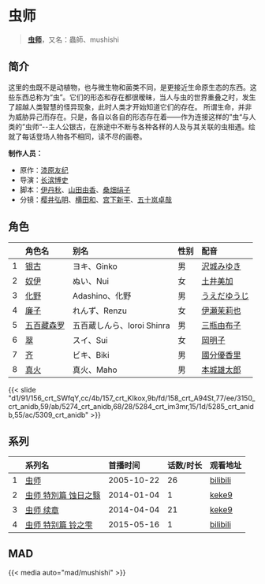 # 虫师


> <u>**[虫师](http://bgm.tv/subject/340)**</u>，又名：蟲師、mushishi

## 简介


这里的虫既不是动植物，也与微生物和菌类不同，是更接近生命原生态的东西。这些东西总称为“虫”。它们的形态和存在都很暧昧，当人与虫的世界重叠之时，发生了超越人类智慧的怪异现象，此时人类才开始知道它们的存在。
所谓生命，并非为威胁异己而存在。只是，各自以各自的形态存在着——作为连接这样的”虫“与人类的”虫师“--主人公银古，在旅途中不断与各种各样的人及与其关联的虫相遇。绘就了每话登场人物各不相同，读不尽的画卷。

**制作人员：**
- 原作：[漆原友纪](http://bgm.tv/person/2915)
- 导演：[长滨博史](http://bgm.tv/person/729)
- 脚本：[伊丹秋](http://bgm.tv/person/2425)、[山田由香](http://bgm.tv/person/2883)、[桑畑绢子](http://bgm.tv/person/2916)
- 分镜：[樱井弘明](http://bgm.tv/person/28)、[横田和](http://bgm.tv/person/416)、[宫下新平](http://bgm.tv/person/2503)、[五十岚卓哉](http://bgm.tv/person/726)

## 角色

|     |   角色名   |   别名  | 性别 |  配音  |
|:--- |:------  |:----      |:---  |:--   |
| 1 | [银古](http://bgm.tv/character/156) | ヨキ、Ginko | 男 | [沢城みゆき](http://bgm.tv/person/4244) |
| 2 | [奴伊](http://bgm.tv/character/157) | ぬい、Nui | 女 | [土井美加](http://bgm.tv/person/4008) |
| 3 | [化野](http://bgm.tv/character/158) | Adashino、化野 | 男 | [うえだゆうじ](http://bgm.tv/person/4657) |
| 4 | [廉子](http://bgm.tv/character/3150) | れんず、Renzu | 女 | [伊瀬茉莉也](http://bgm.tv/person/4769) |
| 5 | [五百藏森罗](http://bgm.tv/character/5274) | 五百蔵しんら、Ioroi Shinra | 男 | [三瓶由布子](http://bgm.tv/person/4667) |
| 6 | [翠](http://bgm.tv/character/5284) | スイ、Sui | 女 | [岡明子](http://bgm.tv/person/5499) |
| 7 | [齐](http://bgm.tv/character/5285) | ビキ、Biki | 男 | [國分優香里](http://bgm.tv/person/4840) |
| 8 | [真火](http://bgm.tv/character/5309) | 真火、Maho | 男 | [本城雄太郎](http://bgm.tv/person/5165) |

{{< slide "d1/91/156_crt_SWfqY,cc/4b/157_crt_KIkox,9b/fd/158_crt_A94St,77/ee/3150_crt_anidb,59/ab/5274_crt_anidb,68/28/5284_crt_im3mr,15/1d/5285_crt_anidb,55/ac/5309_crt_anidb" >}}

## 系列

|     | 系列名         | 首播时间       | 话数/时长 | 观看地址                                                      |
| :-- | :---------- | :--------- | :---- | :-------------------------------------------------------- |
| 1   |[虫师](https://bgm.tv/subject/340)| 2005-10-22 | 26    | [bilibili](https://www.bilibili.com/bangumi/play/ep30872) |
| 2   |[虫师 特別篇 蚀日之翳](https://bgm.tv/subject/88473)| 2014-01-04 | 1     | [keke9](https://www.keke9.app/play/114821-4-202254.html)  |
| 3   |[虫师 续章](https://bgm.tv/subject/92705)| 2014-04-04 | 21    | [keke9](https://www.keke9.app/play/20509-4-139111.html)   |
| 4   |[虫师 特别篇 铃之雫](https://bgm.tv/subject/106207)| 2015-05-16 | 1     | [bilibili](https://www.bilibili.com/bangumi/play/ss2648)  |

## MAD

{{< media  auto="mad/mushishi"  >}}
